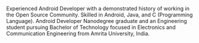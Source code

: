 
Experienced Android Developer with a demonstrated history of working in the Open Source Community. Skilled in Android, Java, and C (Programming Language). Android Developer Nanodegree graduate and an Engineering student pursuing Bachelor of Technology focused in Electronics and Communication Engineering from Amrita University, India.


